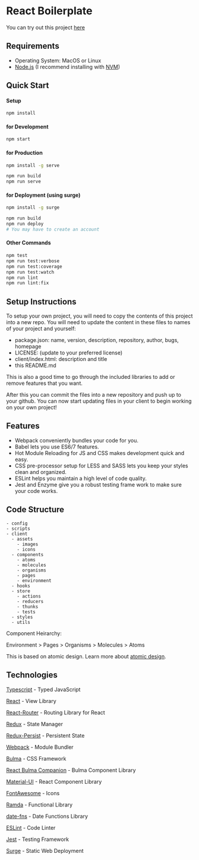 # React Boilerplate

You can try out this project [here](http://react-boilerplate.surge.sh)

## Requirements

* Operating System: MacOS or Linux
* [Node.js](https://nodejs.org/) (I recommend installing with [NVM](https://github.com/nvm-sh/nvm))

## Quick Start

#### Setup

```bash
npm install
```

#### for Development

```bash
npm start
```

#### for Production

```bash
npm install -g serve

npm run build
npm run serve
```

#### for Deployment (using surge)

```bash
npm install -g surge

npm run build
npm run deploy
# You may have to create an account

```

#### Other Commands

```bash
npm test
npm run test:verbose
npm run test:coverage
npm run test:watch
npm run lint
npm run lint:fix
```

## Setup Instructions

To setup your own project, you will need to copy the contents of this project into a new repo.
You will need to update the content in these files to names of your project and yourself:

* package.json: name, version, description, repository, author, bugs, homepage
* LICENSE: (update to your preferred license)
* client/index.html: description and title
* this README.md

This is also a good time to go through the included libraries to add or remove features that you want.

After this you can commit the files into a new repository and push up to your github.
You can now start updating files in your client to begin working on your own project!

## Features

* Webpack conveniently bundles your code for you.
* Babel lets you use ES6/7 features.
* Hot Module Reloading for JS and CSS makes development quick and easy.
* CSS pre-processor setup for LESS and SASS lets you keep your styles clean and organized.
* ESLint helps you maintain a high level of code quality.
* Jest and Enzyme give you a robust testing frame work to make sure your code works.

## Code Structure

```
- config
- scripts
- client
  - assets
    - images
    - icons
  - components
    - atoms
    - molecules
    - organisms
    - pages
    - environment
  - hooks
  - store
    - actions
    - reducers
    - thunks
    - tests
  - styles
  - utils

```

Component Heirarchy:

Environment > Pages > Organisms > Molecules > Atoms

This is based on atomic design. Learn more about [atomic design](http://bradfrost.com/blog/post/atomic-web-design/).

## Technologies

[Typescript](https://www.typescriptlang.org/) - Typed JavaScript

[React](https://facebook.github.io/react/) - View Library

[React-Router](https://reacttraining.com/react-router/) - Routing Library for React

[Redux](http://redux.js.org/) - State Manager

[Redux-Persist](https://github.com/rt2zz/redux-persist) - Persistent State

[Webpack](https://webpack.github.io/) - Module Bundler

[Bulma](http://bulma.io/) - CSS Framework

[React Bulma Companion](https://github.com/djizco/react-bulma-companion) - Bulma Component Library

[Material-UI](http://material-ui.com/) - React Component Library

[FontAwesome](http://fontawesome.io/) - Icons

[Ramda](http://ramdajs.com/) - Functional Library

[date-fns](https://date-fns.org/) - Date Functions Library

[ESLint](http://eslint.org/) - Code Linter

[Jest](https://jestjs.io/) - Testing Framework

[Surge](https://surge.sh/) - Static Web Deployment
